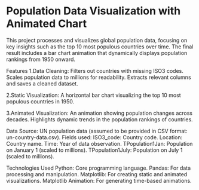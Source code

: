 # Population Data Visualization with Animated Chart

This project processes and visualizes global population data, focusing on key insights such as the top 10 most populous countries over time. The final result includes a bar chart animation that dynamically displays population rankings from 1950 onward.

Features
1.Data Cleaning:
Filters out countries with missing ISO3 codes.
Scales population data to millions for readability.
Extracts relevant columns and saves a cleaned dataset.

2.Static Visualization:
A horizontal bar chart visualizing the top 10 most populous countries in 1950.

3.Animated Visualization:
An animation showing population changes across decades.
Highlights dynamic trends in the population rankings of countries.


Data
Source: UN population data (assumed to be provided in CSV format: un-country-data.csv).
Fields used:
ISO3_code: Country code.
Location: Country name.
Time: Year of data observation.
TPopulation1Jan: Population on January 1 (scaled to millions).
TPopulation1July: Population on July 1 (scaled to millions).


Technologies Used
Python: Core programming language.
Pandas: For data processing and manipulation.
Matplotlib: For creating static and animated visualizations.
Matplotlib Animation: For generating time-based animations.

